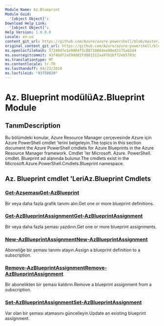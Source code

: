 ```yaml
---
Module Name: Az.Blueprint
Module Guid:
  '[object Object]': 
Download Help Link:
  '[object Object]': 
Help Version: 1.0.0.0
Locale: en-us
content_git_url: https://github.com/Azure/azure-powershell/blob/master/src/Blueprint/Blueprint/help/Az.Blueprint.md
original_content_git_url: https://github.com/Azure/azure-powershell/blob/master/src/Blueprint/Blueprint/help/Az.Blueprint.md
ms.openlocfilehash: 57240d7e1e9d04f5c88710804ee80ed3175ab2d4
ms.sourcegitcommit: 43f4bdf2a59dd82fd881512aa9761bf72eb5703c
ms.translationtype: MT
ms.contentlocale: tr-TR
ms.lasthandoff: 04/23/2019
ms.locfileid: "93750820"
---
```

# <span data-ttu-id="b3785-101">Az. Blueprint modülü</span><span class="sxs-lookup"><span data-stu-id="b3785-101">Az.Blueprint Module</span></span>
## <span data-ttu-id="b3785-102">Tanım</span><span class="sxs-lookup"><span data-stu-id="b3785-102">Description</span></span>
<span data-ttu-id="b3785-103">Bu bölümdeki konular, Azure Resource Manager çerçevesinde Azure için Azure PowerShell cmdlet 'lerini belgeleyin.</span><span class="sxs-lookup"><span data-stu-id="b3785-103">The topics in this section document the Azure PowerShell cmdlets for Azure Blueprints in the Azure Resource Manager framework.</span></span> <span data-ttu-id="b3785-104">Cmdlet 'ler Microsoft. Azure. PowerShell. cmdlet. Blueprint ad alanında bulunur.</span><span class="sxs-lookup"><span data-stu-id="b3785-104">The cmdlets exist in the Microsoft.Azure.PowerShell.Cmdlets.Blueprint namespace.</span></span>

## <span data-ttu-id="b3785-105">Az. Blueprint cmdlet 'Leri</span><span class="sxs-lookup"><span data-stu-id="b3785-105">Az.Blueprint Cmdlets</span></span>
### [<span data-ttu-id="b3785-106">Get-Azşeması</span><span class="sxs-lookup"><span data-stu-id="b3785-106">Get-AzBlueprint</span></span>](Get-AzBlueprint.md)
<span data-ttu-id="b3785-107">Bir veya daha fazla grafik tanımı alın.</span><span class="sxs-lookup"><span data-stu-id="b3785-107">Get one or more blueprint definitions.</span></span>

### [<span data-ttu-id="b3785-108">Get-AzBlueprintAssignment</span><span class="sxs-lookup"><span data-stu-id="b3785-108">Get-AzBlueprintAssignment</span></span>](Get-AzBlueprintAssignment.md)
<span data-ttu-id="b3785-109">Bir veya daha fazla şeması yazdırın.</span><span class="sxs-lookup"><span data-stu-id="b3785-109">Get one or more blueprint assignments.</span></span>

### [<span data-ttu-id="b3785-110">New-AzBlueprintAssignment</span><span class="sxs-lookup"><span data-stu-id="b3785-110">New-AzBlueprintAssignment</span></span>](New-AzBlueprintAssignment.md)
<span data-ttu-id="b3785-111">Aboneliğe bir şeması tanımı atayın.</span><span class="sxs-lookup"><span data-stu-id="b3785-111">Assign a blueprint definition to a subscription.</span></span>

### [<span data-ttu-id="b3785-112">Remove-AzBlueprintAssignment</span><span class="sxs-lookup"><span data-stu-id="b3785-112">Remove-AzBlueprintAssignment</span></span>](Remove-AzBlueprintAssignment.md)
<span data-ttu-id="b3785-113">Bir abonelikten bir şeması kaldırın.</span><span class="sxs-lookup"><span data-stu-id="b3785-113">Remove a blueprint assignment from a subscription.</span></span>

### [<span data-ttu-id="b3785-114">Set-AzBlueprintAssignment</span><span class="sxs-lookup"><span data-stu-id="b3785-114">Set-AzBlueprintAssignment</span></span>](Set-AzBlueprintAssignment.md)
<span data-ttu-id="b3785-115">Var olan bir şeması atamasını güncelleyin.</span><span class="sxs-lookup"><span data-stu-id="b3785-115">Update an existing blueprint assignment.</span></span>

